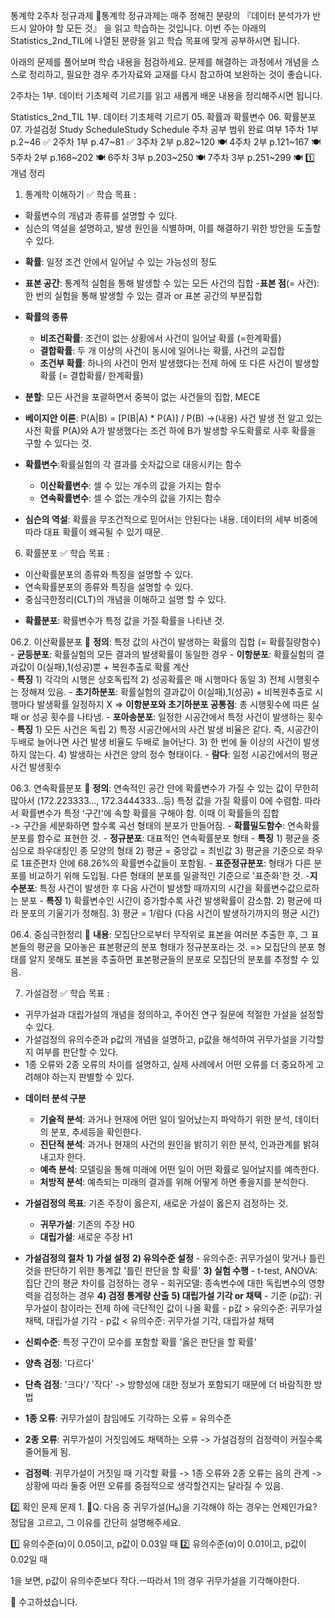 통계학 2주차 정규과제
📌통계학 정규과제는 매주 정해진 분량의 『데이터 분석가가 반드시 알아야 할 모든 것』 을 읽고 학습하는 것입니다. 이번 주는 아래의 Statistics_2nd_TIL에 나열된 분량을 읽고 학습 목표에 맞게 공부하시면 됩니다.

아래의 문제를 풀어보며 학습 내용을 점검하세요. 문제를 해결하는 과정에서 개념을 스스로 정리하고, 필요한 경우 추가자료와 교재를 다시 참고하여 보완하는 것이 좋습니다.

2주차는 1부. 데이터 기초체력 기르기를 읽고 새롭게 배운 내용을 정리해주시면 됩니다.

Statistics_2nd_TIL
1부. 데이터 기초체력 기르기
05. 확률과 확률변수
06. 확률분포
07. 가설검정
Study ScheduleStudy Schedule
주차	공부 범위	완료 여부
1주차	1부 p.2~46	✅
2주차	1부 p.47~81	✅
3주차	2부 p.82~120	🍽️
4주차	2부 p.121~167	🍽️
5주차	2부 p.168~202	🍽️
6주차	3부 p.203~250	🍽️
7주차	3부 p.251~299	🍽️
1️⃣ 개념 정리
01. 통계학 이해하기
✅ 학습 목표 :
* 확률변수의 개념과 종류를 설명할 수 있다.
* 심슨의 역설을 설명하고, 발생 원인을 식별하며, 이를 해결하기 위한 방안을 도출할 수 있다.

- **확률**: 일정 조건 안에서 일어날 수 있는 가능성의 정도
- **표본 공간**: 통계적 실험을 통해 발생할 수 있는 모든 사건의 집합
-**표본 점**(= 사건): 한 번의 실험을 통해 발생할 수 있는 결과 or 표본 공간의 부분집합

- **확률의 종류**
    - **비조건확률**: 조건이 없는 상황에서 사건이 일어날 확률 (=한계확률)
    - **결합확률**: 두 개 이상의 사건이 동시에 일어나는 확률, 사건의 교집합
    - **조건부 확률**: 하나의 사건이 먼저 발생했다는 전제 하에 또 다른 사건이 발생할 확률 (= 결합확률/ 한계확률)

- **분할**: 모든 사건을 포괄하면서 중복이 없는 사건들의 집합, MECE
- **베이지안 이론**: P(A|B) = [P(B|A) * P(A)] / P(B) 
    ->(내용) 사건 발생 전 알고 있는 사전 확률 P(A)와 A가 발생했다는 조건 하에 B가 발생할 우도확률로 사후 확률을 구할 수 있다는 것. 

- **확률변수**:확률실험의 각 결과를 숫자값으로 대응시키는 함수
    - **이산확률변수**: 셀 수 있는 개수의 값을 가지는 함수
    - **연속확률변수**: 셀 수 없는 개수의 값을 가지는 함수

- **심슨의 역설**: 확률을 무조건적으로 믿어서는 안된다는 내용. 데이터의 세부 비중에 따라 대표 확률이 왜곡될 수 있기 때문.

06. 확률분포
✅ 학습 목표 :
* 이산확률분포의 종류와 특징을 설명할 수 있다.
* 연속확률분포의 종류와 특징을 설명할 수 있다. 
* 중심극한정리(CLT)의 개념을 이해하고 설명 할 수 있다.

- **확률분포**: 확률변수가 특정 값을 가질 확률을 나타낸 것.
    

06.2. 이산확률분포
🧚 **정의**: 특정 값의 사건이 발생하는 확률의 집합 (= 확률질량함수)
    - **균등분포**: 확률실험의 모든 결과의 발생확률이 동일한 경우
    - **이항분포**: 확률실험의 결과값이 0(실패),1(성공)뿐 + 복원추출로 확률 계산  
        - **특징** 1) 각각의 시행은 상호독립적
                   2) 성공확률은 매 시행마다 동일
                   3) 전체 시행횟수는 정해져 있음. 
    - **초기하분포**: 확률실험의 결과값이 0(실패),1(성공) + 비복원추출로 시행마다 발생확률 일정하지 X
    => **이항분포와 초기하분포 공통점**: 총 시행횟수에 따른 실패 or 성공 횟수를 나타냄. 
    - **포아송분포**: 일정한 시공간에서 특정 사건이 발생하는 횟수
        - **특징** 1) 모든 사건은 독립
                   2) 특정 시공간에서의 사건 발생 비율은 같다.
                      즉, 시공간이 두배로 늘어나면 사건 발생 비율도 두배로 늘어난다. 
                   3) 한 번에 둘 이상의 사건이 발생하지 않는다. 
                   4) 발생하는 사건은 양의 정수 형태이다. 
        - **람다**: 일정 시공간에서의 평균 사건 발생횟수 


06.3. 연속확률분포
🧚 **정의**: 연속적인 공간 안에 확률변수가 가질 수 있는 값이 무한히 많아서 (172.223333..., 172.3444333...등) 특정 값을 가질 확률이 0에 수렴함. 따라서 확률변수가 특정 '구간'에 속할 확률을 구해야 함. 이때 이 확률들의 집합  
-> 구간을 세분화하면 할수록 곡선 형태의 분포가 만들어짐.
    - **확률밀도함수**: 연속확률분포를 함수로 표현한 것.
    - **정규분포**: 대표적인 연속확률분포 형태
        - **특징** 1) 평균을 중심으로 좌우대칭인 종 모양의 형태
                   2) 평균 = 중앙값 = 최빈값
                   3) 평균을 기준으로 좌우로 1표준편차 안에 68.26%의 확률변수값들이 포함됨. 
    - **표준정규분포**: 형태가 다른 분포를 비교하기 위해 도입됨. 다른 형태의 분포를 일괄적인 기준으로 '표준화'한 것.
    -**지수분포**: 특정 사건이 발생한 후 다음 사건이 발생할 때까지의 시간을 확률변수값으로하는 분포
        - **특징** 1) 확률변수인 시간이 증가할수록 사건 발생확률이 감소함.
                  2) 평균에 따라 분포의 기울기가 정해짐. 
                  3) 평균 = 1/람다 (다음 시건이 발생하기까지의 평균 시간)


06.4. 중심극한정리
🧚 **내용**: 모집단으로부터 무작위로 표본을 여러분 추출한 후, 그 표본들의 평균을 모아놓은 표본평균의 분포 형태가 정규분포라는 것.
=> 모집단의 분포 형태를 알지 못해도 표본을 추출하면 표본평균들의 분포로 모집단의 분포를 추정할 수 있음. 

07. 가설검정
✅ 학습 목표 :
* 귀무가설과 대립가설의 개념을 정의하고, 주어진 연구 질문에 적절한 가설을 설정할 수 있다.
* 가설검정의 유의수준과 p값의 개념을 설명하고, p값을 해석하여 귀무가설을 기각할지 여부를 판단할 수 있다.
* 1종 오류와 2종 오류의 차이를 설명하고, 실제 사례에서 어떤 오류를 더 중요하게 고려해야 하는지 판별할 수 있다.

- **데이터 분석 구분**
    - **기술적 분석**: 과거나 현재에 어떤 일이 일어났는지 파악하기 위한 분석, 데이터의 분포, 추세등을 확인한다.
    - **진단적 분석**: 과거나 현재의 사건의 원인을 밝히기 위한 분석, 인과관계를 밝혀내고자 한다.
    - **예측 분석**: 모델링을 통해 미래에 어떤 일이 어떤 확률로 일어날지를 예측한다.
    - **처방적 분석**: 예측되는 미래의 결과를 위해 어떻게 하면 좋을지를 분석한다. 

- **가설검정의 목표**: 기존 주장이 옳은지, 새로운 가설이 옳은지 검정하는 것. 
    - **귀무가설**: 기존의 주장 H0
    - **대립가설**: 새로운 주장 H1

- **가설검정의 절차**
    **1) 가설 설정**
    **2) 유의수준 설정**
         - 유의수준: 귀무가설이 맞거나 틀린 것을 판단하기 위한 통계값
                    '틀린 판단을 할 확률'
    **3) 실험 수행**
         - t-test, ANOVA: 집단 간의 평균 차이를 검정하는 경우
         - 회귀모델: 종속변수에 대한 독립변수의 영향력을 검정하는 경우
    **4) 검정 통계량 산출**
    **5) 대립가설 기각 or 채택**
         - 기준 (p값): 귀무가설이 참이라는 전제 하에 극단적인 값이 나올 확률
         - p값 > 유의수준: 귀무가설 채택, 대립가설 기각
         - p값 < 유의수준: 귀무가설 기각, 대립가설 채택

- **신뢰수준**: 특정 구간이 모수를 포함할 확률
               '옳은 판단을 할 확률'
- **양측 검정**: '다르다'
- **단측 검정**: '크다'/ '작다' -> 방향성에 대한 정보가 포함되기 때문에 더 바람직한 방법

- **1종 오류**: 귀무가설이 참임에도 기각하는 오류 = 유의수준
- **2종 오류**: 귀무가설이 거짓임에도 채택하는 오류 -> 가설검정의 검정력이 커질수록 줄어들게 됨. 
- **검정력**: 귀무가설이 거짓일 때 기각할 확률
-> 1종 오류와 2종 오류는 음의 관계
-> 상황에 따라 둘중 어떤 오류를 중점적으로 생각할건지는 달라질 수 있음. 

2️⃣ 확인 문제
문제 1.
🧚Q. 다음 중 귀무가설(H₀)을 기각해야 하는 경우는 언제인가요? 정답을 고르고, 그 이유를 간단히 설명해주세요.

1️⃣ 유의수준(α)이 0.05이고, p값이 0.03일 때
2️⃣ 유의수준(α)이 0.01이고, p값이 0.02일 때

1을 보면, p값이 유의수준보다 작다.ㅡ따라서 1의 경우 귀무가설을 기각해야한다. 

🎉 수고하셨습니다.
